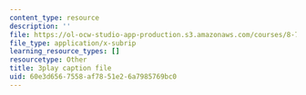 ```yaml
---
content_type: resource
description: ''
file: https://ol-ocw-studio-app-production.s3.amazonaws.com/courses/8-701-introduction-to-nuclear-and-particle-physics-fall-2020/60e3d6567558af7851e26a7985769bc0_IgqwfvODZIE.srt
file_type: application/x-subrip
learning_resource_types: []
resourcetype: Other
title: 3play caption file
uid: 60e3d656-7558-af78-51e2-6a7985769bc0
---
```

